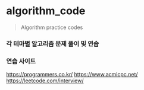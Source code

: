 # algorithm_code
> Algorithm practice codes

### 각 테마별 알고리즘 문제 풀이 및 연습

### 연습 사이트
https://programmers.co.kr/
https://www.acmicpc.net/
https://leetcode.com/interview/
